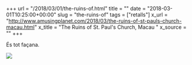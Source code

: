 +++
url = "/2018/03/01/the-ruins-of.html"
title = ""
date = "2018-03-01T10:25:00+00:00"
slug = "the-ruins-of"
tags = ["retalls"]
x_url = "http://www.amusingplanet.com/2018/03/the-ruins-of-st-pauls-church-macau.html"
x_title = "The Ruins of St. Paul's Church, Macau "
x_source = ""
+++


És tot façana.

<a href="http://www.amusingplanet.com/2018/03/the-ruins-of-st-pauls-church-macau.html"><img src="https://lh3.googleusercontent.com/-DaO3L47M1j4/WpeqOQlWWuI/AAAAAAABWNA/Jc1nKFv-S7kzXfVRDPu8sKpjfWMV181TQCHMYCw/st--paul-church-macau-106"></a>
